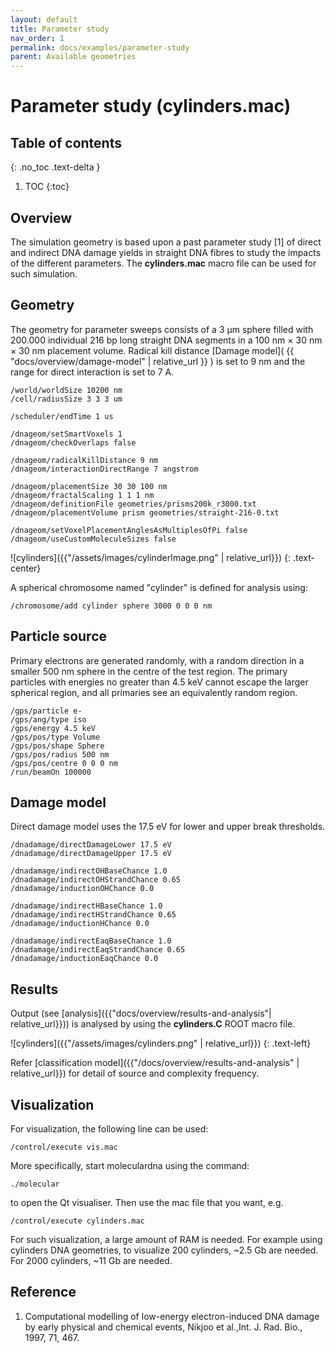 ```yaml
---
layout: default
title: Parameter study
nav_order: 1
permalink: docs/examples/parameter-study
parent: Available geometries
---
```


# Parameter study (cylinders.mac)

## Table of contents
{: .no_toc .text-delta }

1. TOC
{:toc}

## Overview
The simulation geometry is based upon a past parameter study [1] of direct and indirect DNA damage yields in straight DNA fibres to study the impacts of the different parameters. The **cylinders.mac** macro file can be used for such simulation.

## Geometry
The geometry for parameter sweeps consists of a 3 μm sphere filled with 200.000 individual 216 bp long straight DNA segments in a 100 nm × 30 nm × 30 nm placement volume. Radical kill distance [Damage model]( {{ "docs/overview/damage-model" | relative_url }} ) is set to 9 nm and the range for direct interaction is set to 7 A.

```
/world/worldSize 10200 nm
/cell/radiusSize 3 3 3 um

/scheduler/endTime 1 us

/dnageom/setSmartVoxels 1
/dnageom/checkOverlaps false

/dnageom/radicalKillDistance 9 nm
/dnageom/interactionDirectRange 7 angstrom

/dnageom/placementSize 30 30 100 nm
/dnageom/fractalScaling 1 1 1 nm
/dnageom/definitionFile geometries/prisms200k_r3000.txt
/dnageom/placementVolume prism geometries/straight-216-0.txt

/dnageom/setVoxelPlacementAnglesAsMultiplesOfPi false
/dnageom/useCustomMoleculeSizes false
```

![cylinders]({{"/assets/images/cylinderImage.png" | relative_url}})
{: .text-center}

A spherical chromosome named "cylinder" is defined for analysis using:

```
/chromosome/add cylinder sphere 3000 0 0 0 nm
```

## Particle source
Primary electrons are generated randomly, with a random direction in a smaller 500 nm sphere in the centre of the test region. The primary particles with energies no greater than 4.5 keV cannot escape the larger spherical region, and all primaries see an equivalently random region.
```
/gps/particle e-
/gps/ang/type iso
/gps/energy 4.5 keV
/gps/pos/type Volume
/gps/pos/shape Sphere
/gps/pos/radius 500 nm
/gps/pos/centre 0 0 0 nm
/run/beamOn 100000
```
## Damage model
Direct damage model uses the 17.5 eV for lower and upper break thresholds.
```
/dnadamage/directDamageLower 17.5 eV
/dnadamage/directDamageUpper 17.5 eV

/dnadamage/indirectOHBaseChance 1.0
/dnadamage/indirectOHStrandChance 0.65
/dnadamage/inductionOHChance 0.0

/dnadamage/indirectHBaseChance 1.0
/dnadamage/indirectHStrandChance 0.65
/dnadamage/inductionHChance 0.0

/dnadamage/indirectEaqBaseChance 1.0
/dnadamage/indirectEaqStrandChance 0.65
/dnadamage/inductionEaqChance 0.0
```
## Results
Output (see [analysis]({{"docs/overview/results-and-analysis"| relative_url}})) is analysed by using the **cylinders.C** ROOT macro file.

![cylinders]({{"/assets/images/cylinders.png" | relative_url}})
{: .text-left}

Refer [classification model]({{"/docs/overview/results-and-analysis" | relative_url}}) for detail of source and complexity frequency.

## Visualization

For visualization, the following line can be used:
```
/control/execute vis.mac
```
More specifically, start moleculardna using the command:
```
./molecular
```
to open the Qt visualiser. Then use the mac file that you want, e.g.
```
/control/execute cylinders.mac
```
For such visualization, a large amount of RAM is needed. For example using cylinders DNA geometries, to visualize 200 cylinders, ~2.5 Gb are needed. For 2000 cylinders, ~11 Gb are needed.

## Reference
1. Computational modelling of low-energy electron-induced DNA damage by early physical and chemical events, Nikjoo et al.,Int. J. Rad. Bio., 1997, 71, 467.

